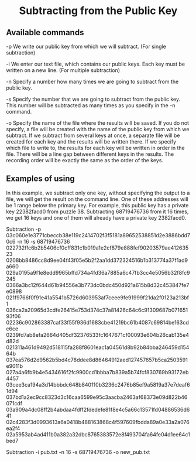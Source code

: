 # <h1 align="center"> Subtracting from the Public Key </a>


## Available commands

-p   We write our public key from which we will subtract. (For single subtraction)

-i   We enter our text file, which contains our public keys. Each key must be written on a new line. (For multiple subtraction)

-n   Specify a number how many times we are going to subtract from the public key.

-s   Specify the number that we are going to subtract from the public key. This number will be subtracted as many times as you specify in the -n command.

-o   Specify the name of the file where the results will be saved. If you do not specify, a file will be created with the name of the public key from which we subtract. If we subtract from several keys at once, a separate file will be created for each key and the results will be written there. If we specify which file to write to, the results for each key will be written in order in the file. There will be a line gap between different keys in the results. The recording order will be exactly the same as the order of the keys.


## Examples of using

In this example, we subtract only one key, without specifying the output to a file, we will get the result on the command line. One of these addresses will be 1 range below the primary key.
For example, this public key has a private key 22382facd0 from puzzle 38. Subtracting 68719476736 from it 16 times, we get 16 keys and one of them will already have a private key 2382facd0.

Subtraction -p 03c060e1e3771cbeccb38e119c2414702f3f5181a89652538851d2e3886bdd70c6 -n 16 -s 68719476736
022732ffc6b2b5406cf0cff831c1b019a1e2cf879e888fef90203579ae41263523
0208bb8486cc8d9ee04f43f05e5b2f2aa1dd372324516b1b313774a37f1ad9a660
029a0195a9f1e8edd9965bffd734a4fd36a7885a6c47fb3cc4e5056b32f8fc9245
0366a3bc12f644d61b94556e3b773dc0bdc450d921a615b8d32c453847fe7e0898
021f9766f0f91e41a5541b5726d603953af7ceee9fe91999f21da2f0123a213bf1
036ca2a20965d3cdfe26415e753d374c37a81426c64c6c91309687b07165193f06
02236c902863387caf33f55f936d1683cbe41219bc61b4087c69814be163cdc6ce
0239fd7ab8efa2664d405df32376533fc1647671cf00093e604b26cab135e4d82d
021311a461d9492d518115fa288f8601eac1a04561d8b92b84bba246459d15464b
037ea576d2d9562b5bd4c78ddee8d86464912aed127457657b5ca2503591e9011b
027a4a6fb9b4e5434616f2fc9900cd1bbba7b839a5b74fcf830769b93172eb4457
03cee3ca194a3d14bbbdc648b840110b3236c2476b85ef9a5819a37e7deaf61d94
037bd1a2ec9cc8323d3c16caa6599e95c3aacba2463af68373e09d822b46071cdf
03a909a4dc08ff2b4abdaa4fdff2fdedefe81f8e4c5a66c13571fd04886536d641
02c4283f3d0993613a6a0418b488163868c4f597609fbdda89a0e33a2a076ea2f4
02a5953ab4ad411b0a382a32dbc8765383572e8f493704fa64fe04d1ee64c1bed7


Subtraction -i pub.txt -n 16 -s 68719476736 -o new_pub.txt


